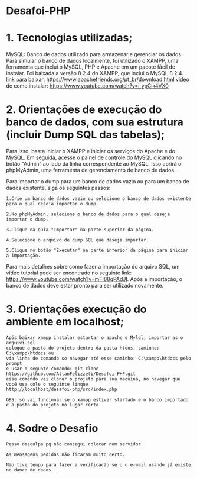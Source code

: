 # Desafoi-PHP

# 1. Tecnologias utilizadas;

MySQL: Banco de dados utilizado para armazenar e gerenciar os dados. Para simular o banco de dados localmente, foi utilizado o XAMPP, uma ferramenta que inclui o MySQL, PHP e Apache em um pacote fácil de instalar. Foi baixada a versão 8.2.4 do XAMPP, que inclui o MySQL 8.2.4.
link para baixar: https://www.apachefriends.org/pt_br/download.html
video de como instalar: https://www.youtube.com/watch?v=i_ypCik4VX0

# 2. Orientações de execução do banco de dados, com sua estrutura (incluir Dump SQL das tabelas);

Para isso, basta iniciar o XAMPP e iniciar os serviços do Apache e do MySQL. Em seguida, acesse o painel de controle do MySQL clicando no botão "Admin" ao lado da linha correspondente ao MySQL. Isso abrirá o phpMyAdmin, uma ferramenta de gerenciamento de banco de dados.

Para importar o dump para um banco de dados vazio ou para um banco de dados existente, siga os seguintes passos:

    1.Crie um banco de dados vazio ou selecione o banco de dados existente para o qual deseja importar o dump.

    2.No phpMyAdmin, selecione o banco de dados para o qual deseja importar o dump.

    3.Clique na guia "Importar" na parte superior da página.

    4.Selecione o arquivo de dump SQL que deseja importar.

    5.Clique no botão "Executar" na parte inferior da página para iniciar a importação.

Para mais detalhes sobre como fazer a importação do arquivo SQL, um vídeo tutorial pode ser encontrado no seguinte link: https://www.youtube.com/watch?v=mFI88qPAdJI. Após a importação, o banco de dados deve estar pronto para ser utilizado novamente.

# 3. Orientações execução do ambiente em localhost;

    Após baixar xampp instalar estartar o apache e Mylql, importar as o arquivi.sql
    coloque a pasta do projeto dentro da pasta htdos, caminho: C:\xampp\htdocs ou
    via linha de comando so navegar até esse caminho: C:\xampp\htdocs pelo prompt
    e usar o segunte comando: git clone https://github.com/AllanFelizzeti/Desafoi-PHP.git
    esse comando vai clonar o projeto para sua maquina, no navegar que você usa cole o seguinte linque
    http://localhost/desafoi-php/src/index.php

    OBS: so vai funcionar se o xampp estiver startado e o banco importado e a pasta do projeto no lugar certo

# 4. Sodre o Desafio

    Pesso desculpa pq não consegui colocar num servidor.

    As mensagens pedidas não ficaram muito certo.

    Não tive tempo para fazer a verificação se o o e-mail usando já existe no danco de dados.
